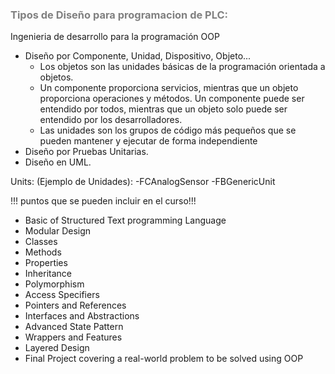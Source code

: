 ### <span style="color:grey">Tipos de Diseño para programacion de PLC:</span>

Ingenieria de desarrollo para la programación OOP
- Diseño por Componente, Unidad, Dispositivo, Objeto...
    - Los objetos son las unidades básicas de la programación orientada a objetos.
    - Un componente proporciona servicios, mientras que un objeto proporciona operaciones y métodos. Un componente puede ser entendido por todos, mientras que un objeto solo puede ser entendido por los desarrolladores.
    - Las unidades son los grupos de código más pequeños que se pueden mantener y ejecutar de forma independiente
- Diseño por Pruebas Unitarias.
- Diseño en UML.

Units: (Ejemplo de Unidades):
-FCAnalogSensor
-FBGenericUnit

!!! puntos que se pueden incluir en el curso!!!
- Basic of Structured Text programming Language
- Modular Design
- Classes
- Methods
- Properties
- Inheritance
- Polymorphism
- Access Specifiers
- Pointers and References
- Interfaces and Abstractions
- Advanced State Pattern
- Wrappers and Features
- Layered Design
- Final Project covering a real-world problem to be solved using OOP